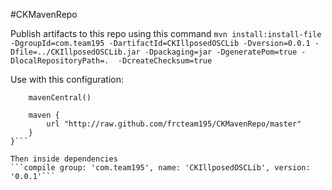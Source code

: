 #CKMavenRepo

Publish artifacts to this repo using this command ```mvn install:install-file -DgroupId=com.team195 -DartifactId=CKIllposedOSCLib -Dversion=0.0.1 -Dfile=../CKIllposedOSCLib.jar -Dpackaging=jar -DgeneratePom=true -DlocalRepositoryPath=.  -DcreateChecksum=true```

Use with this configuration:
```repositories {
    mavenCentral()

    maven {
        url "http://raw.github.com/frcteam195/CKMavenRepo/master"
    }
}```

Then inside dependencies
```compile group: 'com.team195', name: 'CKIllposedOSCLib', version: '0.0.1'```
